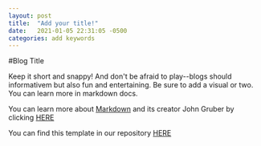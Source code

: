 ```yaml
---
layout: post
title:  "Add your title!"
date:   2021-01-05 22:31:05 -0500
categories: add keywords
---
```

#Blog Title

Keep it short and snappy! And don't be afraid to play--blogs should informativem but also fun and entertaining. Be sure to add a visual or two. You can learn more in markdown docs. 

You can learn more about [Markdown](https://github.com/jekyll/minima) and its creator John Gruber by clicking [HERE](https://daringfireball.net/projects/markdown/basics)

You can find this template in our repository [HERE](https://github.com/sjquigley/Pitt-Usability-Studies)
